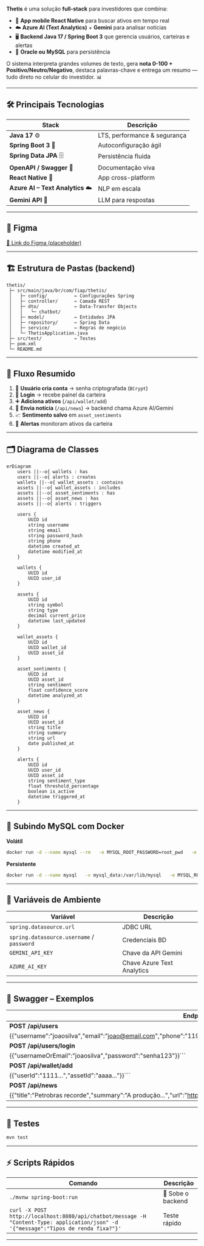 **Thetis** é uma solução **full-stack** para investidores que combina:

- 📱 **App mobile React Native** para buscar ativos em tempo real  
- ☁️ **Azure AI (Text Analytics)** + **Gemini** para analisar notícias  
- 🖥️ **Backend Java 17 / Spring Boot 3** que gerencia usuários, carteiras e alertas  
- 💾 **Oracle ou MySQL** para persistência

O sistema interpreta grandes volumes de texto, gera **nota 0-100 + Positivo/Neutro/Negativo**, destaca palavras-chave e entrega um resumo — tudo direto no celular do investidor. 📊  

---

## 🛠️ Principais Tecnologias

| Stack | Descrição |
|-------|-----------|
| **Java 17** ⚙️ | LTS, performance & segurança |
| **Spring Boot 3** 🌱 | Autoconfiguração ágil |
| **Spring Data JPA** 🗄️ | Persistência fluida |
| **OpenAPI / Swagger** 📜 | Documentação viva |
| **React Native** 📱 | App cross-platform |
| **Azure AI – Text Analytics** ☁️ | NLP em escala |
| **Gemini API** 🤖 | LLM para respostas |

---

## 🎨 Figma  
[🔗 Link do Figma (placeholder)]()

---

## 🏗️ Estrutura de Pastas (backend)

```text
thetis/
 ├─ src/main/java/br/com/fiap/thetis/
 │   ├─ config/          ← Configurações Spring
 │   ├─ controller/      ← Camada REST
 │   ├─ dto/             ← Data-Transfer Objects
 │   │   └─ chatbot/
 │   ├─ model/           ← Entidades JPA
 │   ├─ repository/      ← Spring Data
 │   ├─ service/         ← Regras de negócio
 │   └─ ThetisApplication.java
 ├─ src/test/            ← Testes
 ├─ pom.xml
 └─ README.md
```

---

## 🔄 Fluxo Resumido

1. 📝 **Usuário cria conta** → senha criptografada (`BCrypt`)  
2. 🔑 **Login** → recebe painel da carteira  
3. ➕ **Adiciona ativos** (`/api/wallet/add`)  
4. 📰 **Envia notícia** (`/api/news`) → backend chama Azure AI/Gemini  
5. 📈 **Sentimento salvo** em `asset_sentiments`  
6. 🚨 **Alertas** monitoram ativos da carteira  

---

## 🗂️ Diagrama de Classes

```mermaid
erDiagram
    users ||--o{ wallets : has
    users ||--o{ alerts : creates
    wallets ||--o{ wallet_assets : contains
    assets ||--o{ wallet_assets : includes
    assets ||--o{ asset_sentiments : has
    assets ||--o{ asset_news : has
    assets ||--o{ alerts : triggers

    users {
        UUID id
        string username
        string email
        string password_hash
        string phone
        datetime created_at
        datetime modified_at
    }

    wallets {
        UUID id
        UUID user_id
    }

    assets {
        UUID id
        string symbol
        string type
        decimal current_price
        datetime last_updated
    }

    wallet_assets {
        UUID id
        UUID wallet_id
        UUID asset_id
    }

    asset_sentiments {
        UUID id
        UUID asset_id
        string sentiment
        float confidence_score
        datetime analyzed_at
    }

    asset_news {
        UUID id
        UUID asset_id
        string title
        string summary
        string url
        date published_at
    }

    alerts {
        UUID id
        UUID user_id
        UUID asset_id
        string sentiment_type
        float threshold_percentage
        boolean is_active
        datetime triggered_at
    }
```

---

## 🐳 Subindo MySQL com Docker

**Volátil**  
```bash
docker run -d --name mysql --rm   -e MYSQL_ROOT_PASSWORD=root_pwd   -e MYSQL_USER=new_user   -e MYSQL_PASSWORD=my_pwd   -e MYSQL_DATABASE=thetis   -p 3306:3306 mysql:8
```

**Persistente**  
```bash
docker run -d --name mysql   -v mysql_data:/var/lib/mysql   -e MYSQL_ROOT_PASSWORD=root_pwd   -e MYSQL_USER=new_user   -e MYSQL_PASSWORD=my_pwd   -e MYSQL_DATABASE=thetis   -p 3306:3306 mysql:8
```

---

## 🔑 Variáveis de Ambiente

| Variável | Descrição |
|----------|-----------|
| `spring.datasource.url` | JDBC URL |
| `spring.datasource.username` / `password` | Credenciais BD |
| `GEMINI_API_KEY` | Chave da API Gemini |
| `AZURE_AI_KEY` | Chave Azure Text Analytics |

---

## 📜 Swagger – Exemplos

| Endpoint | Payload |
|----------|---------|
| **POST /api/users** | ```json
{{"username":"joaosilva","email":"joao@email.com","phone":"11999999999","cpf":"12345678909","password":"senha123"}}``` |
| **POST /api/users/login** | ```json
{{"usernameOrEmail":"joaosilva","password":"senha123"}}``` |
| **POST /api/wallet/add** | ```json
{{"userId":"1111...","assetId":"aaaa..."}}``` |
| **POST /api/news** | ```json
{{"title":"Petrobras recorde","summary":"A produção...","url":"https://exemplo.com","assetId":"bbbb..."}}``` |

---

## 🧪 Testes

```bash
mvn test
```

---

## ⚡ Scripts Rápidos

| Comando | Descrição |
|---------|-----------|
| `./mvnw spring-boot:run` | 🚀 Sobe o backend |
| `curl -X POST http://localhost:8080/api/chatbot/message -H "Content-Type: application/json" -d '{"message":"Tipos de renda fixa?"}'` | Teste rápido |

---